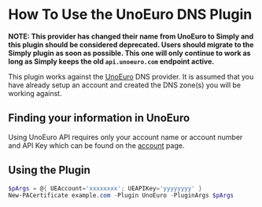 # How To Use the UnoEuro DNS Plugin

**NOTE: This provider has changed their name from UnoEuro to Simply and this plugin should be considered deprecated. Users should migrate to the Simply plugin as soon as possible. This one will only continue to work as long as Simply keeps the old `api.unoeuro.com` endpoint active.**

This plugin works against the [UnoEuro](https://www.unoeuro.com/) DNS provider. It is assumed that you have already setup an account and created the DNS zone(s) you will be working against.

## Finding your information in UnoEuro

Using UnoEuro API requires only your account name or account number and API Key which can be found on the [account](https://www.unoeuro.com/en/controlpanel/account/) page.


## Using the Plugin

```powershell
$pArgs = @{ UEAccount='xxxxxxxx'; UEAPIKey='yyyyyyyy' }
New-PACertificate example.com -Plugin UnoEuro -PluginArgs $pArgs
```
